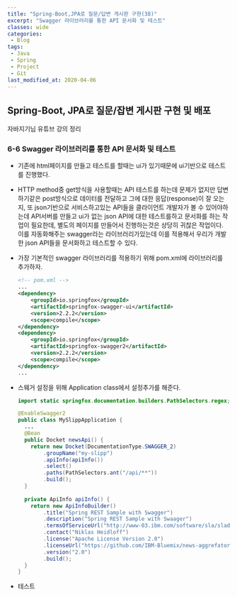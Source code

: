 ```yaml
---
title: "Spring-Boot,JPA로 질문/답변 게시판 구현(38)"
excerpt: "Swagger 라이브러리를 통한 API 문서화 및 테스트"
classes: wide
categories:
 - Blog
tags:
 - Java
 - Spring
 - Project
 - Git
last_modified_at: 2020-04-06
---
```




## Spring-Boot, JPA로 질문/잡변 게시판 구현 및 배포

자바지기님 유튜브 강의 정리

### 6-6 Swagger 라이브러리를 통한 API 문서화 및 테스트

* 기존에 html페이지를 만들고 테스트를 할때는 ui가 있기때문에 ui기반으로 테스트를 진행했다.

* HTTP method중 get방식을 사용할때는 API 테스트를 하는데 문제가 없지만 답변하기같은 post방식으로 데이터를 전달하고 그에 대한 응답(response)이 잘 오는지, 또 json기반으로 서비스하고있는 API들을 클라이언트 개발자가 볼 수 있어야하는데 API서버를 만들고 ui가 없는 json API에 대한 테스트를하고 문서화를 하는 작업이 필요한데, 별도의 페이지를 만들어서 진행하는것은 상당히 귀찮은 작업이다. 이를 자동화해주는 swagger라는 라이브러리가있는데 이를 적용해서 우리가 개발한 json API들을 문서화하고 테스트할 수 있다.

* 가장 기본적인 swagger 라이브러리를 적용하기 위해 pom.xml에 라이브러리를 추가하자.

  ```xml
  <!-- pom.xml -->
  ...
  <dependency>
      <groupId>io.springfox</groupId>
      <artifactId>springfox-swagger-ui</artifactId>
      <version>2.2.2</version>
      <scope>compile</scope>
  </dependency>
  <dependency>
      <groupId>io.springfox</groupId>
      <artifactId>springfox-swagger2</artifactId>
      <version>2.2.2</version>
      <scope>compile</scope>
  </dependency>
  ...
  ```

* 스웨거 설정을 위해 Application class에서 설정추가를 해준다.

  ```java
  import static springfox.documentation.builders.PathSelectors.regex;
  
  @EnableSwagger2
  public class MySlippApplication {
    ...
    @Bean
    public Docket newsApi() {
      return new Docket(DocumentationType.SWAGGER_2)
          .groupName("my-slipp")
          .apiInfo(apiInfo())
          .select()
          .paths(PathSelectors.ant("/api/**"))
          .build();
    }
      
    private ApiInfo apiInfo() {
      return new ApiInfoBuilder()
          .title("Spring REST Sample with Swagger")
          .description("Spring REST Sample with Swaager")
          .termsOfServiceUrl("http://www-03.ibm.com/software/sla/sladb.nsf/sla/bm?Open")
          .contact("Niklas Heidloff")
          .license("Apache License Version 2.0")
          .licenseUrl("https://github.com/IBM-Bluemix/news-aggrefator/blob/master/LICENSE")
          .version("2.0")
          .build();
    }
  }
  ```

* 테스트